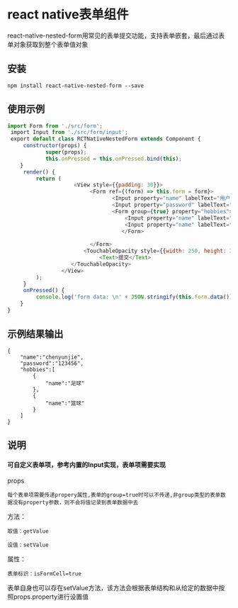 # react native表单组件
react-native-nested-form用常见的表单提交功能，支持表单嵌套，最后通过表单对象获取到整个表单值对象

## 安装
`npm install react-native-nested-form --save`

## 使用示例
```javascript
import Form from './src/form';
 import Input from './src/form/input';
 export default class RCTNativeNestedForm extends Component {
     constructor(props) {     	 	
    	 	super(props);   
    		this.onPressed = this.onPressed.bind(this);
    }
     render() {
         return (
                     <View style={{padding: 30}}>
                          <Form ref={(form) => this.form = form}>
                                 <Input property="name" labelText="用户名" placeholder="请输入用户名"/>
                                 <Input property="password" labelText="密码" placeholder="请输入密码"/>
                                 <Form group={true} property="hobbies">
                                     <Input property="name" labelText="爱好一" placeholder="请输入爱好一"/>
                                     <Input property="name" labelText="爱好二" placeholder="请输入爱好二"/>
                                	</Form>
                 
                          </Form>
                        <TouchableOpacity style={{width: 250, height: 35, marginTop: 30, justifyContent: 'center', alignItems: 'center', backgroundColor: '#40b0ff'}} onPress={this.onPressed}>
                             <Text>提交</Text>
              		</TouchableOpacity>
                 </View>
         );
     }
     onPressed() {
         console.log('form data: \n' + JSON.stringify(this.form.data()));
    }
}


```

## 示例结果输出
```
{
    "name":"chenyunjie",
    "password":"123456",
    "hobbies":[
        {
            "name":"足球"
        },
        {
            "name":"篮球"
        }
    ]
}

```

## 说明
#### 可自定义表单项，参考内置的Input实现，表单项需要实现

props

    每个表单项需要传递propery属性,表单的group=true时可以不传递,非group类型的表单数据没有property参数，则不会将值记录到表单数据中去
    
方法：

    取值：getValue

    设值：setValue

属性：

    表单标识：isFormCell=true

表单自身也可以存在setValue方法，该方法会根据表单结构和从给定的数据中按照props.property进行设置值


